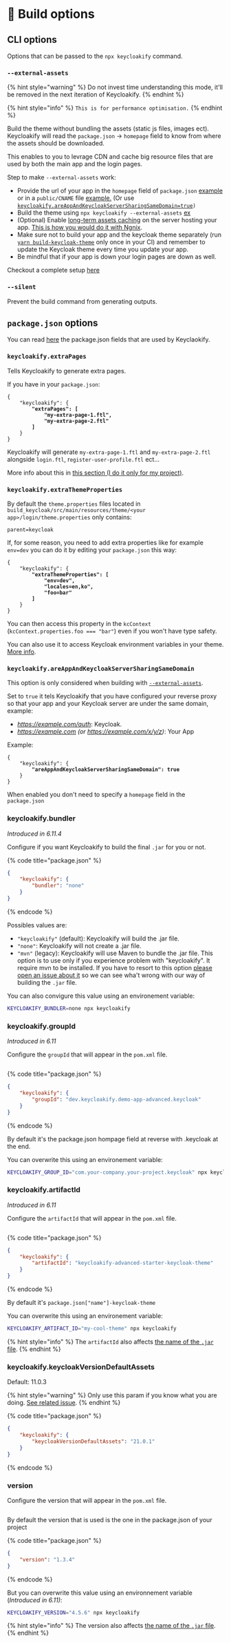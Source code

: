 # 📖 Build options

## CLI options

Options that can be passed to the `npx keycloakify` command.

### `--external-assets`

{% hint style="warning" %}
Do not invest time understanding this mode, it'll be removed in the next iteration of Keycloakify. &#x20;
{% endhint %}

{% hint style="info" %}
`This is for performance optimisation.`
{% endhint %}

Build the theme without bundling the assets (static js files, images ect). Keycloakify will read the `package.json` -> `homepage` field to know from where the assets should be downloaded. &#x20;

This enables to you to levrage CDN and cache big resource files that are used by both the main app and the login pages. &#x20;

Step to make `--external-assets` work: &#x20;

* Provide the url of your app in the `homepage` field of `package.json` [example](https://github.com/garronej/keycloakify-demo-app/blob/7847cc70ef374ab26a6cc7953461cf25603e9a6d/package.json#L2) or in a `public/CNAME` file [example.](https://github.com/garronej/keycloakify-demo-app/blob/main/public/CNAME) (Or use [`keycloakify.areAppAndKeycloakServerSharingSameDomain=true`](build-options.md#keycloakify.isappandkeycloakserversharingsamedomain)`)`
* Build the theme using `npx keycloakify --external-assets` [ex](https://github.com/codegouvfr/keycloakify-starter/blob/38dd7a946e60556cdc85a5579da5dd81783ac84f/.github/workflows/ci.yaml#L27)
* (Optional) Enable [long-term assets caching](https://create-react-app.dev/docs/production-build/#static-file-caching) on the server hosting your app. [This is how you would do it with Ngnix](https://github.com/garronej/keycloakify-demo-app/blob/f08e02e1bd0c67b3cc8d49c03d4dd6d7916f457b/nginx.conf#L17-L29).
* Make sure not to build your app and the keycloak theme separately (run [`yarn build-keycloak-theme`](https://github.com/codegouvfr/keycloakify-starter/blob/ae6bcd89d5898d8de3dea417e4e0acaf1e8ec30c/package.json#L13) only once in your CI) and remember to update the Keycloak theme every time you update your app.
* Be mindful that if your app is down your login pages are down as well.

Checkout a complete setup [here](https://github.com/codegouvfr/keycloakify-starter)

### `--silent`

Prevent the build command from generating outputs. &#x20;

## `package.json` options

You can read [here](https://github.com/InseeFrLab/keycloakify/blob/832434095eac722207c55062fd2b825d1f691722/src/bin/build-keycloak-theme/BuildOptions.ts#L7-L16) the package.json fields that are used by Keyclaokify.&#x20;

### `keycloakify.extraPages`

Tells Keycloakify to generate extra pages. &#x20;

If you have in your `package.json`: &#x20;

<pre class="language-json" data-title="package.json"><code class="lang-json">{
    "keycloakify": {
<strong>        "extraPages": [ 
</strong><strong>            "my-extra-page-1.ftl", 
</strong><strong>            "my-extra-page-2.ftl" 
</strong><strong>        ]
</strong>    }
}
</code></pre>

Keycloakify will generate `my-extra-page-1.ftl` and `my-extra-page-2.ftl` alongside `login.ftl`, r`egister-user-profile.ftl` ect...

More info about this in [this section (I do it only for my project)](limitations.md#i-have-established-that-a-page-that-i-need-isnt-supported-out-of-the-box-by-keycloakify-now-what). &#x20;

### `keycloakify.extraThemeProperties`

By default the `theme.properties` files located in `build_keycloak/src/main/resources/theme/<your app>/login/theme.properties` only contains:&#x20;

```
parent=keycloak
```

If, for some reason, you need to add extra properties like for example `env=dev` you can do it by editing your `package.json` this way: &#x20;

<pre class="language-json" data-title="package.json"><code class="lang-json">{
    "keycloakify": {
<strong>        "extraThemeProperties": [ 
</strong><strong>            "env=dev",
</strong><strong>            "locales=en,ko",
</strong><strong>            "foo=bar"
</strong><strong>        ]
</strong>    }
}
</code></pre>

You can then access this property in the `kcContext` (`kcContext.properties.foo === "bar"`) even if you won't have type safety.

You can also use it to access Keycloak environment variables in your theme. [More info](https://github.com/keycloakify/keycloakify/issues/288#issuecomment-1491792859).

### `keycloakify.areAppAndKeycloakServerSharingSameDomain`

This option is only considered when building with [`--external-assets`](build-options.md#external-assets).  &#x20;

Set to `true` it tels Keycloakify that you have configured your reverse proxy so that your app and your Keycloak server are under the same domain, example: &#x20;

* _https://example.com/auth_: Keycloak.
* _https://example.com (or https://example.com/x/y/z)_: Your App

Example: &#x20;

<pre class="language-json" data-title="package.json"><code class="lang-json">{
    "keycloakify": {
<strong>        "areAppAndKeycloakServerSharingSameDomain": true
</strong>    }
}
</code></pre>

When enabled you don't need to specify a `homepage` field in the `package.json`

### keycloakify.bundler&#x20;

_Introduced in 6.11.4_

Configure if you want Keycloakify to build the final `.jar` for you or not. &#x20;

{% code title="package.json" %}
```json
{
    "keycloakify": {
        "bundler": "none"
    }
}
```
{% endcode %}

Possibles values are: &#x20;

* `"keycloakify"` (default): Keycloakify will build the .jar file.
* `"none"`: Keycloakify will not create a .jar file.
* `"mvn"` (legacy): Keycloakify will use Maven to bundle the .jar file. This option is to use only if you experience problem with "keycloakify". It require mvn to be installed. If you have to resort to this option [please open an issue about it](https://github.com/InseeFrLab/keycloakify/issues/new) so we can see wha't wrong with our way of building the `.jar` file.&#x20;

You can also convigure this value using an environement variable:&#x20;

```bash
KEYCLOAKIFY_BUNDLER=none npx keycloakify
```

### keycloakify.groupId

_Introduced in 6.11_

Configure the `groupId` that will appear in the `pom.xml` file. &#x20;

<figure><img src=".gitbook/assets/image (4).png" alt=""><figcaption></figcaption></figure>

{% code title="package.json" %}
```json
{
    "keycloakify": {
        "groupId": "dev.keycloakify.demo-app-advanced.keycloak"
    }
}
```
{% endcode %}

By default it's the package.json hompage field at reverse with .keycloak at the end. &#x20;

You can overwrite this using an environement variable:&#x20;

```bash
KEYCLOAKIFY_GROUP_ID="com.your-company.your-project.keycloak" npx keycloakify
```

### keycloakify.artifactId

_Introduced in 6.11_

Configure the `artifactId` that will appear in the `pom.xml` file. &#x20;

<figure><img src=".gitbook/assets/image (2) (1).png" alt=""><figcaption></figcaption></figure>

{% code title="package.json" %}
```json
{
    "keycloakify": {
        "artifactId": "keycloakify-advanced-starter-keycloak-theme"
    }
}
```
{% endcode %}

By default it's `package.json["name"]-keycloak-theme`

You can overwrite this using an environement variable:&#x20;

```bash
KEYCLOAKIFY_ARTIFACT_ID="my-cool-theme" npx keycloakify
```

{% hint style="info" %}
The `artifactId` also affects [the name of the `.jar` file](https://github.com/InseeFrLab/keycloakify/blob/9f72024c61b1b36d71a42b242c05d7ac793e049b/src/bin/keycloakify/generateJavaStackFiles.ts#L85).
{% endhint %}

### keycloakify.keycloakVersionDefaultAssets

Default: 11.0.3

{% hint style="warning" %}
Only use this param if you know what you are doing. [See related issue](https://github.com/keycloakify/keycloakify/issues/276).
{% endhint %}

{% code title="package.json" %}
```json
{
    "keycloakify": {
        "keycloakVersionDefaultAssets": "21.0.1"
    }
}
```
{% endcode %}

### version

Configure the version that will appear in the `pom.xml` file. &#x20;

<figure><img src=".gitbook/assets/image (3).png" alt=""><figcaption></figcaption></figure>

By default the version that is used is the one in the package.json of your project

{% code title="package.json" %}
```json
{
    "version": "1.3.4"
}
```
{% endcode %}

But you can overwrite this value using an environnement variable (_Introduced in 6.11)_:&#x20;

```bash
KEYCLOAKIFY_VERSION="4.5.6" npx keycloakify
```

{% hint style="info" %}
The version also affects [the name of the `.jar` file](https://github.com/InseeFrLab/keycloakify/blob/9f72024c61b1b36d71a42b242c05d7ac793e049b/src/bin/keycloakify/generateJavaStackFiles.ts#L85).
{% endhint %}

